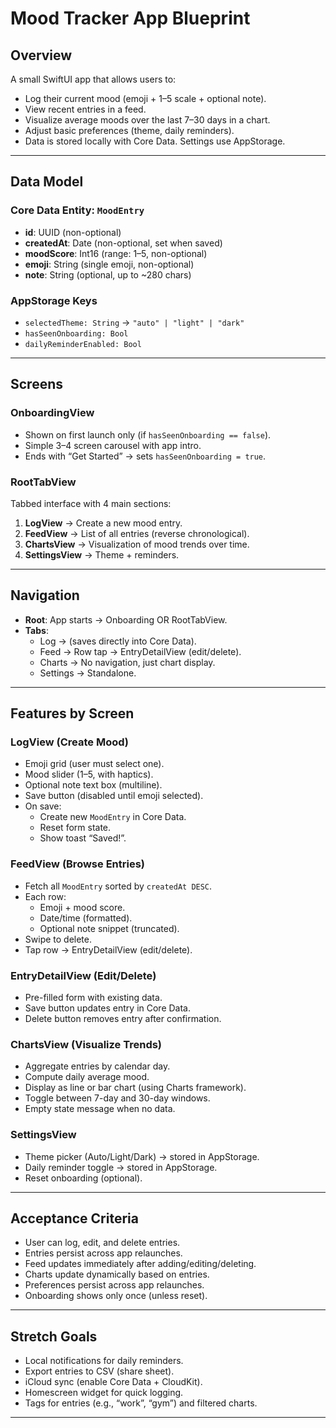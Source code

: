 # Mood Tracker App Blueprint

## Overview
A small SwiftUI app that allows users to:
- Log their current mood (emoji + 1–5 scale + optional note).
- View recent entries in a feed.
- Visualize average moods over the last 7–30 days in a chart.
- Adjust basic preferences (theme, daily reminders).
- Data is stored locally with Core Data. Settings use AppStorage.

---

## Data Model

### Core Data Entity: `MoodEntry`
- **id**: UUID (non-optional)
- **createdAt**: Date (non-optional, set when saved)
- **moodScore**: Int16 (range: 1–5, non-optional)
- **emoji**: String (single emoji, non-optional)
- **note**: String (optional, up to ~280 chars)

### AppStorage Keys
- `selectedTheme: String` → `"auto" | "light" | "dark"`
- `hasSeenOnboarding: Bool`
- `dailyReminderEnabled: Bool`

---

## Screens

### OnboardingView
- Shown on first launch only (if `hasSeenOnboarding == false`).
- Simple 3–4 screen carousel with app intro.
- Ends with “Get Started” → sets `hasSeenOnboarding = true`.

### RootTabView
Tabbed interface with 4 main sections:
1. **LogView** → Create a new mood entry.
2. **FeedView** → List of all entries (reverse chronological).
3. **ChartsView** → Visualization of mood trends over time.
4. **SettingsView** → Theme + reminders.

---

## Navigation

- **Root**: App starts → Onboarding OR RootTabView.
- **Tabs**:
  - Log → (saves directly into Core Data).
  - Feed → Row tap → EntryDetailView (edit/delete).
  - Charts → No navigation, just chart display.
  - Settings → Standalone.

---

## Features by Screen

### LogView (Create Mood)
- Emoji grid (user must select one).
- Mood slider (1–5, with haptics).
- Optional note text box (multiline).
- Save button (disabled until emoji selected).
- On save:
  - Create new `MoodEntry` in Core Data.
  - Reset form state.
  - Show toast “Saved!”.

### FeedView (Browse Entries)
- Fetch all `MoodEntry` sorted by `createdAt DESC`.
- Each row:
  - Emoji + mood score.
  - Date/time (formatted).
  - Optional note snippet (truncated).
- Swipe to delete.
- Tap row → EntryDetailView (edit/delete).

### EntryDetailView (Edit/Delete)
- Pre-filled form with existing data.
- Save button updates entry in Core Data.
- Delete button removes entry after confirmation.

### ChartsView (Visualize Trends)
- Aggregate entries by calendar day.
- Compute daily average mood.
- Display as line or bar chart (using Charts framework).
- Toggle between 7-day and 30-day windows.
- Empty state message when no data.

### SettingsView
- Theme picker (Auto/Light/Dark) → stored in AppStorage.
- Daily reminder toggle → stored in AppStorage.
- Reset onboarding (optional).

---

## Acceptance Criteria
- User can log, edit, and delete entries.
- Entries persist across app relaunches.
- Feed updates immediately after adding/editing/deleting.
- Charts update dynamically based on entries.
- Preferences persist across app relaunches.
- Onboarding shows only once (unless reset).

---

## Stretch Goals
- Local notifications for daily reminders.
- Export entries to CSV (share sheet).
- iCloud sync (enable Core Data + CloudKit).
- Homescreen widget for quick logging.
- Tags for entries (e.g., “work”, “gym”) and filtered charts.

---

